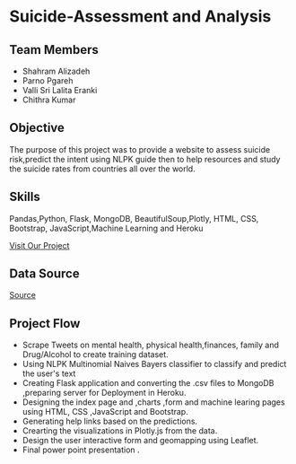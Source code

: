 # Suicide-Assessment and Analysis
 
## Team Members

- Shahram Alizadeh 
- Parno Pgareh
- Valli Sri Lalita Eranki
- Chithra Kumar

## Objective
The purpose of this project was to provide a website to assess suicide risk,predict the intent  using NLPK guide then to help resources and study the suicide rates from countries all over the world.

## Skills
Pandas,Python, Flask, MongoDB, BeautifulSoup,Plotly, HTML, CSS, Bootstrap, JavaScript,Machine Learning and Heroku

[Visit Our Project](https://suicide-perspectives.herokuapp.com/)

## Data Source
[Source](https://www.who.int/gho/mental_health/suicide_rates/en/)

## Project Flow
- Scrape Tweets on mental health, physical health,finances, family and Drug/Alcohol to create training dataset.
- Using NLPK Multinomial Naives Bayers classifier to classify and predict the user's text
- Creating Flask application and converting the .csv files to MongoDB ,preparing server for Deployment in Heroku.
- Designing the index page and ,charts ,form and machine learing pages using HTML, CSS ,JavaScript and Bootstrap.
- Generating help links based on the predictions.
- Crearting the visualizations in Plotly.js from the data.
- Design the user interactive form and geomapping using Leaflet.
- Final power point presentation .
